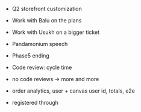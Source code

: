 * Q2 storefront customization
* Work with Balu on the plans
* Work with Usukh on a bigger ticket
* Pandamonium speech
* Phase5 ending 

* Code review: cycle time
* no code reviews -> more and more
* order analytics, user + canvas user id, totals, e2e
* registered through